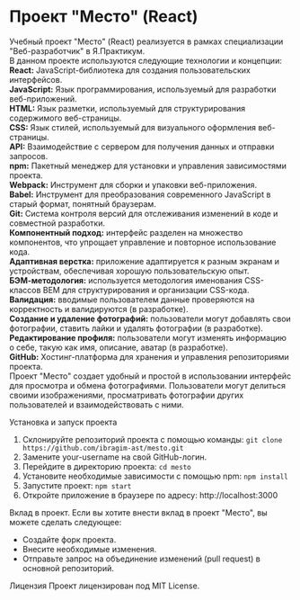 # Проект "Место" (React)

Учебный проект "Место" (React) реализуется в рамках специализации "Веб-разработчик" в Я.Практикум.     
В данном проекте используются следующие технологии и концепции:  
**React:** JavaScript-библиотека для создания пользовательских интерфейсов.  
**JavaScript:** Язык программирования, используемый для разработки веб-приложений.  
**HTML:** Язык разметки, используемый для структурирования содержимого веб-страницы.  
**CSS:** Язык стилей, используемый для визуального оформления веб-страницы.  
**API:** Взаимодействие с сервером для получения данных и отправки запросов.  
**npm:** Пакетный менеджер для установки и управления зависимостями проекта.  
**Webpack:** Инструмент для сборки и упаковки веб-приложения.  
**Babel:** Инструмент для преобразования современного JavaScript в старый формат, понятный браузерам.  
**Git:** Система контроля версий для отслеживания изменений в коде и совместной разработки.  
**Компонентный подход:** интерфейс разделен на множество компонентов, что упрощает управление и повторное использование кода.  
**Адаптивная верстка:** приложение адаптируется к разным экранам и устройствам, обеспечивая хорошую пользовательскую опыт.  
**БЭМ-методология:** используется методология именования CSS-классов BEM для структурирования и организации CSS-кода.  
**Валидация:** вводимые пользователем данные проверяются на корректность и валидируются (в разработке).  
**Создание и удаление фотографий:** пользователи могут добавлять свои фотографии, ставить лайки и удалять фотографии (в разработке).  
**Редактирование профиля:** пользователи могут изменять информацию о себе, такую как имя, описание, аватар (в разработке).  
**GitHub:** Хостинг-платформа для хранения и управления репозиториями проекта.  
Проект "Место" создает удобный и простой в использовании интерфейс для просмотра и обмена фотографиями. Пользователи могут делиться своими изображениями, просматривать фотографии других пользователей и взаимодействовать с ними.

Установка и запуск проекта
1. Склонируйте репозиторий проекта с помощью команды: `git clone https://github.com/ibragim-ast/mesto.git`
2. Замените your-username на свой GitHub-логин.
3. Перейдите в директорию проекта: `cd mesto`
4. Установите необходимые зависимости с помощью npm: `npm install`
5. Запустите проект: `npm start`
6. Откройте приложение в браузере по адресу: http://localhost:3000

Вклад в проект. 
Если вы хотите внести вклад в проект "Место", вы можете сделать следующее:
* Создайте форк проекта.
* Внесите необходимые изменения.
* Отправьте запрос на объединение изменений (pull request) в основной репозиторий.

Лицензия
Проект лицензирован под MIT License.




